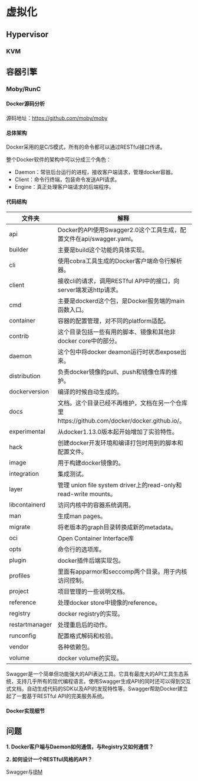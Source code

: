# 虚拟化

## Hypervisor

### KVM

## 容器引擎

### Moby/RunC

#### Docker源码分析

源码地址：https://github.com/moby/moby

#### 总体架构

Docker采用的是C/S模式，所有的命令都可以通过RESTful接口传递。

整个Docker软件的架构中可以分成三个角色：

* Daemon：常驻后台运行的进程，接收客户端请求，管理docker容器。
* Client：命令行终端，包装命令发送API请求。
* Engine：真正处理客户端请求的后端程序。

#### 代码结构

|文件夹|解释|
|----|----|
|api|Docker的API使用Swagger2.0这个工具生成，配置文件在api/swagger.yaml。|
|builder|主要是build这个功能的具体实现。|
|cli|使用cobra工具生成的Docker客户端命令行解析器。|
|client|接收cli的请求，调用RESTful API中的接口，向server端发送http请求。|
|cmd|主要是dockerd这个包，是Docker服务端的main函数入口。|
|container|容器的配置管理，对不同的platform适配。|
|contrib|这个目录包括一些有用的脚本、镜像和其他非docker core中的部分。|
|daemon|这个包中将docker deamon运行时状态expose出来。|
|distribution|负责docker镜像的pull、push和镜像仓库的维护。|
|dockerversion|编译的时候自动生成的。|
|docs|文档。这个目录已经不再维护，文档在另一个仓库里https://github.com/docker/docker.github.io/。|
|experimental|从docker1.13.0版本起开始增加了实验特性。|
|hack|创建docker开发环境和编译打包时用到的脚本和配置文件。|
|image|用于构建docker镜像的。|
|integration|集成测试。|
|layer|管理 union file system driver上的read-only和read-write mounts。|
|libcontainerd|访问内核中的容器系统调用。|
|man|生成man pages。|
|migrate|将老版本的graph目录转换成新的metadata。|
|oci|Open Container Interface库|
|opts|命令行的选项库。|
|plugin|docker插件后端实现包。|
|profiles|里面有apparmor和seccomp两个目录。用于内核访问控制。|
|project|项目管理的一些说明文档。|
|reference|处理docker store中镜像的reference。|
|registry|docker registry的实现。|
|restartmanager|处理重启后的动作。|
|runconfig|配置格式解码和校验。|
|vendor|各种依赖包。|
|volume|docker volume的实现。|

Swagger是一个简单但功能强大的API表达工具。它具有最庞大的API工具生态系统，支持几乎所有的现代编程语言。使用Swagger生成API的同时还可以得到交互式文档，自动生成代码的SDK以及API的发现特性等。Swagger帮助Docker建立起了一套基于RESTful API的完美服务系统。

#### Docker实现细节

## 问题

**1. Docker客户端与Daemon如何通信，与Registry又如何通信？**

**2. 如何设计一个RESTful风格的API？**

Swagger与[IBM](https://www.ibm.com/developerworks/cn/web/1103_chenyan_restapi)